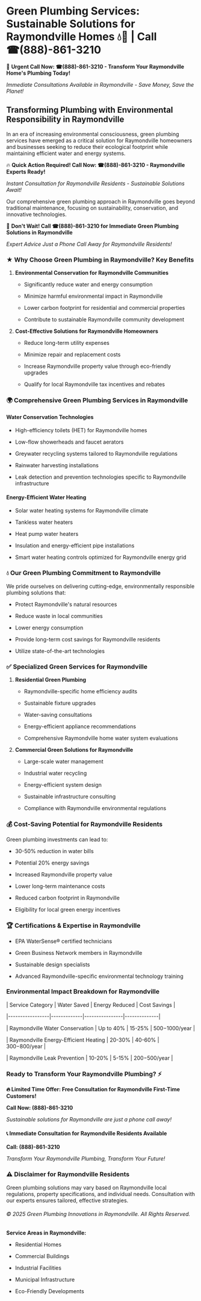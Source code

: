 # Green Plumbing Services: Sustainable Solutions for Raymondville Homes 💧🌿 | Call ☎(888)-861-3210

🚨 **Urgent Call Now: ☎(888)-861-3210 - Transform Your Raymondville Home's Plumbing Today!**
*Immediate Consultations Available in Raymondville - Save Money, Save the Planet!*

## Transforming Plumbing with Environmental Responsibility in Raymondville

In an era of increasing environmental consciousness, green plumbing services have emerged as a critical solution for Raymondville homeowners and businesses seeking to reduce their ecological footprint while maintaining efficient water and energy systems. 

🔥 **Quick Action Required! Call Now: ☎(888)-861-3210 - Raymondville Experts Ready!**
*Instant Consultation for Raymondville Residents - Sustainable Solutions Await!*

Our comprehensive green plumbing approach in Raymondville goes beyond traditional maintenance, focusing on sustainability, conservation, and innovative technologies.

🚨 **Don't Wait! Call ☎(888)-861-3210 for Immediate Green Plumbing Solutions in Raymondville**
*Expert Advice Just a Phone Call Away for Raymondville Residents!*

### ★ Why Choose Green Plumbing in Raymondville? Key Benefits

1. **Environmental Conservation for Raymondville Communities** 
   - Significantly reduce water and energy consumption
   - Minimize harmful environmental impact in Raymondville
   - Lower carbon footprint for residential and commercial properties
   - Contribute to sustainable Raymondville community development

2. **Cost-Effective Solutions for Raymondville Homeowners** 
   - Reduce long-term utility expenses
   - Minimize repair and replacement costs
   - Increase Raymondville property value through eco-friendly upgrades
   - Qualify for local Raymondville tax incentives and rebates

### 🌍 Comprehensive Green Plumbing Services in Raymondville

#### Water Conservation Technologies
- High-efficiency toilets (HET) for Raymondville homes
- Low-flow showerheads and faucet aerators
- Greywater recycling systems tailored to Raymondville regulations
- Rainwater harvesting installations
- Leak detection and prevention technologies specific to Raymondville infrastructure

#### Energy-Efficient Water Heating
- Solar water heating systems for Raymondville climate
- Tankless water heaters
- Heat pump water heaters
- Insulation and energy-efficient pipe installations
- Smart water heating controls optimized for Raymondville energy grid

### 💧 Our Green Plumbing Commitment to Raymondville

We pride ourselves on delivering cutting-edge, environmentally responsible plumbing solutions that:
- Protect Raymondville's natural resources
- Reduce waste in local communities
- Lower energy consumption
- Provide long-term cost savings for Raymondville residents
- Utilize state-of-the-art technologies

### ✅ Specialized Green Services for Raymondville

1. **Residential Green Plumbing**
   - Raymondville-specific home efficiency audits
   - Sustainable fixture upgrades
   - Water-saving consultations
   - Energy-efficient appliance recommendations
   - Comprehensive Raymondville home water system evaluations

2. **Commercial Green Solutions for Raymondville**
   - Large-scale water management
   - Industrial water recycling
   - Energy-efficient system design
   - Sustainable infrastructure consulting
   - Compliance with Raymondville environmental regulations

### 💰 Cost-Saving Potential for Raymondville Residents

Green plumbing investments can lead to:
- 30-50% reduction in water bills
- Potential 20% energy savings
- Increased Raymondville property value
- Lower long-term maintenance costs
- Reduced carbon footprint in Raymondville
- Eligibility for local green energy incentives

### 🏆 Certifications & Expertise in Raymondville

- EPA WaterSense® certified technicians
- Green Business Network members in Raymondville
- Sustainable design specialists
- Advanced Raymondville-specific environmental technology training

### Environmental Impact Breakdown for Raymondville

| Service Category | Water Saved | Energy Reduced | Cost Savings |
|-----------------|-------------|----------------|--------------|
| Raymondville Water Conservation | Up to 40% | 15-25% | $500-$1000/year |
| Raymondville Energy-Efficient Heating | 20-30% | 40-60% | $300-$800/year |
| Raymondville Leak Prevention | 10-20% | 5-15% | $200-$500/year |

### Ready to Transform Your Raymondville Plumbing? ⚡

**🔥 Limited Time Offer: Free Consultation for Raymondville First-Time Customers!**

**Call Now: (888)-861-3210**
*Sustainable solutions for Raymondville are just a phone call away!*

#### 📞 Immediate Consultation for Raymondville Residents Available

**Call: (888)-861-3210**
*Transform Your Raymondville Plumbing, Transform Your Future!*

### ⚠️ Disclaimer for Raymondville Residents

Green plumbing solutions may vary based on Raymondville local regulations, property specifications, and individual needs. Consultation with our experts ensures tailored, effective strategies.

###### © 2025 Green Plumbing Innovations in Raymondville. All Rights Reserved.

**Service Areas in Raymondville:** 
- Residential Homes
- Commercial Buildings
- Industrial Facilities
- Municipal Infrastructure
- Eco-Friendly Developments